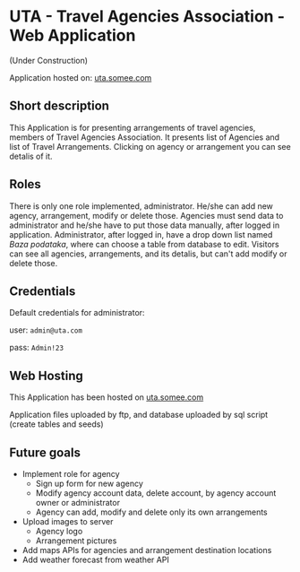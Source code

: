 # UTA - Travel Agencies Association - Web Application
(Under Construction)

Application hosted on: [uta.somee.com](http://uta.somee.com/)

## Short description
This Application is for presenting arrangements of travel agencies, members of Travel Agencies Association.
It presents list of Agencies and list of Travel Arrangements. Clicking on agency or arrangement you can see detalis of it.

## Roles
There is only one role implemented, administrator.
He/she can add new agency, arrangement, modify or delete those. 
Agencies must send data to administrator and he/she have to put those data manually, after logged in application.
Administrator, after logged in, have a drop down list named *Baza podataka*, where can choose a table from database to edit.
Visitors can see all agencies, arrangements, and its detalis, but can't add modify or delete those.

## Credentials
Default credentials for administrator:

user: `admin@uta.com`

pass: `Admin!23`

## Web Hosting
This Application has been hosted on [uta.somee.com](http://uta.somee.com/)

Application files uploaded by ftp, and database uploaded by sql script (create tables and seeds) 

## Future goals
- Implement role for agency
  - Sign up form for new agency
  - Modify agency account data, delete account, by agency account owner or administrator
  - Agency can add, modify and delete only its own arrangements
- Upload images to server
  - Agency logo
  - Arrangement pictures
- Add maps APIs for agencies and arrangement destination locations
- Add weather forecast from weather API
